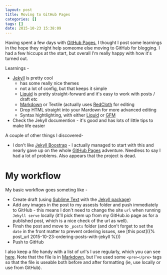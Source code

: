 ```yaml
---
layout: post
title: Moving to GitHub Pages
categories: []
tags: []
date: 2015-10-23 15:38:09
---
```


Having spent a few days with [GitHub Pages](https://pages.github.com), I thought I post some learnings in the hope they might help someome else moving to GitHub for blogging. I had a few hiccups at the start, but overall I'm really happy with how it's turned out.

Learnings -
* [Jekyll](https://jekyllrb.com) is pretty cool
  * has some really nice themes
  * not a lot of config, but that keeps it simple
  * [Liquid](http://liquidmarkup.org) is pretty straight-forward and it's easy to work with posts / draft etc
  * [Markdown](http://daringfireball.net/projects/markdown/) or Textile (actually uses [RedCloth](http://redcloth.org/hobix.com/textile/) for editing
  * Drop HTML straight into your Mardown for more advanced editing
  * Syntax hightlighting, with either [Liquid](http://liquidmarkup.org) or [GFM](https://help.github.com/articles/github-flavored-markdown/)
* Check the Jekyll documention - it's good and has lots of little tips to make life easier

A couple of other things I discovered-
* I don't like [Jekyll Boostrap](http://jekyllbootstrap.com) - I actually managed to start with this and nearly gave up on the whole [GitHub Pages](https://pages.github.com) adventure. Needless to say I had a lot of problems. Also appears that the project is dead.

# My workflow

My basic workflow goes someting like -
* Create draft (using [Sublime Text](http://www.sublimetext.com) with the [Jekyll package](https://packagecontrol.io/packages/Jekyll))
* Add any images in the post to my assests folder and push immediately to GitHub - this means I don't need to change the site `url` when running `Jekyll serve` locally (it'll pick them up from my GitHub.io page as for a published post, which is a nice check of the url as well). 
* Finsh the post and move to `_posts` folder (and don't forget to set the `date` in the front matter to prevent ordering issues, see [this post]({% post_url 2015-10-23-ordering-posts-with-jekyll %}))
* Push to GitHub

I also keep a file handy with a list of url's I use regularly, which you can see [here](https://github.com/GianLorenzetto/GianLorenzetto.github.io/blob/master/common_urls.md). Note that the file is in [Markdown](http://daringfireball.net/projects/markdown/), but I've used some `<pre></pre>` tags so that the file is useable both before and after formatting (ie, use locally or use from GitHub). 

